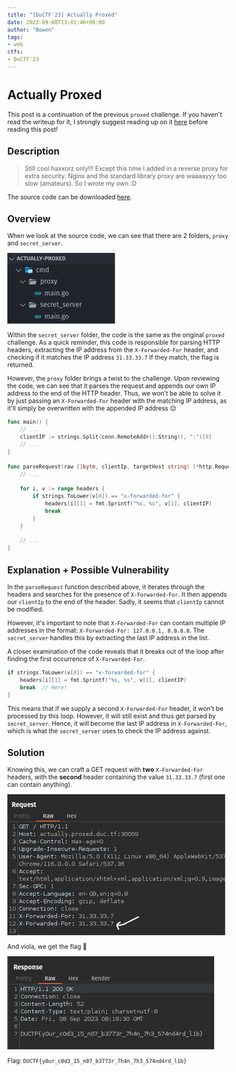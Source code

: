 ```yaml
---
title: "[DuCTF'23] Actually Proxed"
date: 2023-09-08T13:01:46+08:00
author: "Bowen"
tags:
- web
ctfs:
- DuCTF'23
---
```


# Actually Proxed

This post is a continuation of the previous `proxed` challenge. If you haven't read the writeup for it, I strongly suggest reading up on it [here](/writeups/ductf_23/proxed) before reading this post!

## Description

> Still cool haxxorz only!!! Except this time I added in a
> reverse proxy for extra security. Nginx and the standard
> library proxy are waaaayyy too slow (amateurs). So I wrote my
> own :D

The source code can be downloaded [here](actually-proxed.tar.gz).

## Overview

When we look at the source code, we can see that there are 2 folders, `proxy` and `secret_server`.

![2 folders shown](2_folders.png)

Within the `secret_server` folder, the code is the same as the original `proxed` challenge. As a quick reminder, this code is responsible for parsing HTTP headers, extracting the IP address from the `X-Forwarded-For` header, and checking if it matches the IP address `31.33.33.7` If they match, the flag is returned.

However, the `proxy` folder brings a twist to the challenge. Upon reviewing the code, we can see that it parses the request and appends our own IP address to the end of the HTTP header. Thus, we won't be able to solve it by just passing an `X-Forwarded-For` header with the matching IP address, as it'll simply be overwritten with the appended IP address 😔

```go
func main() {
    // ...
    clientIP := strings.Split(conn.RemoteAddr().String(), ":")[0]
    // ...
}

func parseRequest(raw []byte, clientIp, targetHost string) (*http.Request, error) {
    // ...

    for i, v := range headers {
        if strings.ToLower(v[0]) == "x-forwarded-for" {
            headers[i][1] = fmt.Sprintf("%s, %s", v[1], clientIP)
            break
        }
    }

    // ...
}
```

## Explanation + Possible Vulnerability

In the `parseRequest` function described above, it iterates through the headers and searches for the presence of `X-Forwarded-For`. It then appends our `clientIp` to the end of the header. Sadly, it seems that `clientIp` cannot be modified.

However, it's important to note that `X-Forwarded-For` can contain multiple IP addresses in the format: `X-Forwarded-For: 127.0.0.1, 8.8.8.8`. The `secret_server` handles this by extracting the last IP address in the list.

A closer examination of the code reveals that it breaks out of the loop after finding the first occurrence of `X-Forwarded-For`.

```go
if strings.ToLower(v[0]) == "x-forwarded-for" {
    headers[i][1] = fmt.Sprintf("%s, %s", v[1], clientIP)
    break  // Here!
}
```

This means that if we supply a second `X-Forwarded-For` header, it won't be processed by this loop. However, it will still exist and thus get parsed by `secret_server`. Hence, it will become the last IP address in `X-Forwarded-For`, which is what the `secret_server` uses to check the IP address against.

## Solution

Knowing this, we can craft a GET request with **two** `X-Forwarded-For` headers, with the **second** header containing the value `31.33.33.7` (first one can contain anything).

![flag request](flag_req.png)

And viola, we get the flag 🥳

![flag](flag.png)

Flag: `DUCTF{y0ur_c0d3_15_n07_b3773r_7h4n_7h3_574nd4rd_l1b}`
